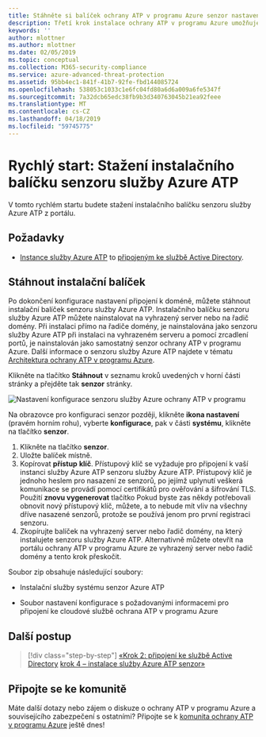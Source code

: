 ```yaml
---
title: Stáhněte si balíček ochrany ATP v programu Azure senzor nastavení tohoto rychlého startu | Dokumentace Microsoftu
description: Třetí krok instalace ochrany ATP v programu Azure umožňuje stáhnout instalační balíček senzoru služby Azure ATP.
keywords: ''
author: mlottner
ms.author: mlottner
ms.date: 02/05/2019
ms.topic: conceptual
ms.collection: M365-security-compliance
ms.service: azure-advanced-threat-protection
ms.assetid: 95bb4ec1-841f-41b7-92fe-fbd144085724
ms.openlocfilehash: 538053c1033c1e6fc04fd80a6d6a009a6fe5347f
ms.sourcegitcommit: 7a32dcb65edc38fb9b3d340763045b21ea92feee
ms.translationtype: MT
ms.contentlocale: cs-CZ
ms.lasthandoff: 04/18/2019
ms.locfileid: "59745775"
---
```

# <a name="quickstart-download-the-azure-atp-sensor-setup-package"></a>Rychlý start: Stažení instalačního balíčku senzoru služby Azure ATP

V tomto rychlém startu budete stažení instalačního balíčku senzoru služby Azure ATP z portálu.

## <a name="prerequisites"></a>Požadavky

- [Instance služby Azure ATP](install-atp-step1.md) to [připojeným ke službě Active Directory](install-atp-step2.md).

## <a name="download-the-setup-package"></a>Stáhnout instalační balíček

Po dokončení konfigurace nastavení připojení k doméně, můžete stáhnout instalační balíček senzoru služby Azure ATP. Instalačního balíčku senzoru služby Azure ATP můžete nainstalovat na vyhrazený server nebo na řadič domény. Při instalaci přímo na řadiče domény, je nainstalována jako senzoru služby Azure ATP při instalaci na vyhrazeném serveru a pomocí zrcadlení portů, je nainstalován jako samostatný senzor ochrany ATP v programu Azure. Další informace o senzoru služby Azure ATP najdete v tématu [Architektura ochrany ATP v programu Azure](atp-architecture.md). 

Klikněte na tlačítko **Stáhnout** v seznamu kroků uvedených v horní části stránky a přejděte tak **senzor** stránky.

![Nastavení konfigurace senzoru služby Azure ochrany ATP v programu](media/atp-sensor-config.png)

 Na obrazovce pro konfiguraci senzor později, klikněte **ikona nastavení** (pravém horním rohu), vyberte **konfigurace**, pak v části **systému**, klikněte na tlačítko **senzor**.  

1. Klikněte na tlačítko **senzor**.
2. Uložte balíček místně.
3. Kopírovat **přístup** **klíč**. Přístupový klíč se vyžaduje pro připojení k vaší instanci služby Azure ATP senzoru služby Azure ATP. Přístupový klíč je jednoho heslem pro nasazení ze senzorů, po jejímž uplynutí veškerá komunikace se provádí pomocí certifikátů pro ověřování a šifrování TLS. Použití **znovu vygenerovat** tlačítko Pokud byste zas někdy potřebovali obnovit nový přístupový klíč, můžete, a to nebude mít vliv na všechny dříve nasazené senzorů, protože se používá jenom pro první registraci senzoru.
4. Zkopírujte balíček na vyhrazený server nebo řadič domény, na který instalujete senzoru služby Azure ATP. Alternativně můžete otevřít na portálu ochrany ATP v programu Azure ze vyhrazený server nebo řadič domény a tento krok přeskočit.

Soubor zip obsahuje následující soubory:

- Instalační služby systému senzor Azure ATP

- Soubor nastavení konfigurace s požadovanými informacemi pro připojení ke cloudové službě ochrana ATP v programu Azure

## <a name="next-steps"></a>Další postup

> [!div class="step-by-step"]
> [«Krok 2: připojení ke službě Active Directory](install-atp-step2.md)
> [krok 4 – instalace služby Azure ATP senzor»](install-atp-step4.md)

## <a name="join-the-community"></a>Připojte se ke komunitě

Máte další dotazy nebo zájem o diskuze o ochrany ATP v programu Azure a souvisejícího zabezpečení s ostatními? Připojte se k [komunita ochrany ATP v programu Azure](https://aka.ms/azureatpcommunity) ještě dnes!
